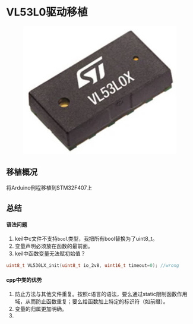 # VL53L0驱动移植
<div align=center><img src="https://github.com/Potatotatotato/STM32-SensorDevicePorting/blob/master/TOF_LASER_VL53L0X/VL53L0X.jpg"></div>

## 移植概况
将Arduino例程移植到STM32F407上
## 总结
#### 语法问题
1. keil中c文件不支持`bool`类型，我把所有bool替换为了uint8_t。
2. 变量声明必须放在函数的最前面。
3. keil中函数变量无法赋初始值？
```c
uint8_t VL530LX_init(uint8_t io_2v8, uint16_t timeout=0); //wrong
```
#### cpp中类的优势
1. 防止方法与其他文件重复。按照c语言的语法，要么通过static限制函数作用域，从而防止函数重复；要么给函数加上特定的标识符（如前缀）。
2. 变量的归属更加明确。 
3. 
